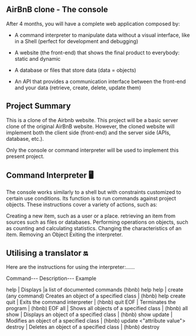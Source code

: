 ## AirBnB clone - The console

 After 4 months, you will have a complete web application composed by:

* A command interpreter to manipulate data without a visual interface, like in a Shell (perfect for development and debugging)

* A website (the front-end) that shows the final product to everybody: static and dynamic

* A database or files that store data (data = objects)

* An API that provides a communication interface between the front-end and your data (retrieve, create, delete, update them)

## Project Summary

This is a clone of the Airbnb website. This project will be a basic server clone of the original AirBnB website. However, the cloned website will implement both the client side (front-end) and the server side (APIs, database, etc.).

Only the console or command interpreter will be used to implement this present project.

## Command Interpreter 🖥️
The console works similarly to a shell but with constraints customized to certain use conditions. Its function is to run commands against project objects. These instructions cover a variety of actions, such as:

Creating a new item, such as a user or a place.
retrieving an item from sources such as files or databases.
Performing operations on objects, such as counting and calculating statistics.
Changing the characteristics of an item.
Removing an Object
Exiting the interpreter.

## Utilising a translator 🔛

Here are the instructions for using the interpreter:......

Command---	Description---	Example

help |	Displays  |a list of documented commands	(hbnb) help
help | create (any command)	 Creates an object of a specified class	 | (hbnb) help create
quit	 | Exits the command interpreter |	(hbnb) quit
EOF	 | Terminates the program	 | (hbnb) EOF
all  |	Shows all objects of a specified class |	(hbnb) all <class>
show	 | Displays an object of a specified class	 | (hbnb) show <class> <id>
update	 | Modifies an object of a specified class	 | (hbnb) update <class> <id> <attribute name> <"attribute value">
destroy |	Deletes an object of a specified class	 | (hbnb) destroy <class> <id>
